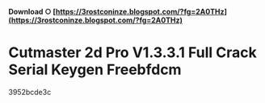 **Download ○ [https://3rostconinze.blogspot.com/?fg=2A0THz](https://3rostconinze.blogspot.com/?fg=2A0THz)**


 
# Cutmaster 2d Pro V1.3.3.1 Full Crack Serial Keygen Freebfdcm
 
  3952bcde3c
 
